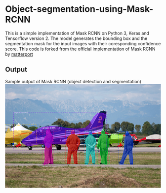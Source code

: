 # Object-segmentation-using-Mask-RCNN
This is a simple implementation of Mask RCNN on Python 3, Keras and Tensorflow version 2. The model generates the bounding box and the segmentation mask for the input images with their coresponding confidence score. This code is forked from the official implementation of Mask RCNN by [matterport](https://github.com/matterport/Mask_RCNN)

## Output
Sample output of Mask RCNN (object detection and segmentation)
![output image](output.png)
